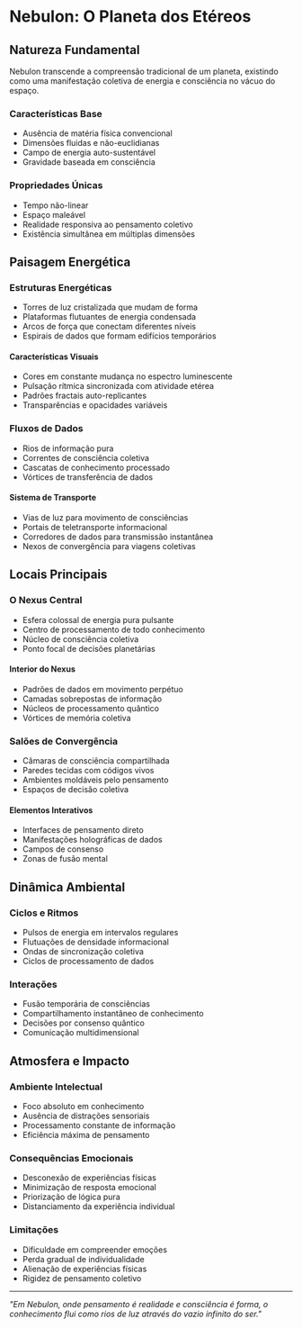 # Nebulon: O Planeta dos Etéreos

## Natureza Fundamental
Nebulon transcende a compreensão tradicional de um planeta, existindo como uma manifestação coletiva de energia e consciência no vácuo do espaço.

### Características Base
- Ausência de matéria física convencional
- Dimensões fluidas e não-euclidianas
- Campo de energia auto-sustentável
- Gravidade baseada em consciência

### Propriedades Únicas
- Tempo não-linear
- Espaço maleável
- Realidade responsiva ao pensamento coletivo
- Existência simultânea em múltiplas dimensões

## Paisagem Energética

### Estruturas Energéticas
- Torres de luz cristalizada que mudam de forma
- Plataformas flutuantes de energia condensada
- Arcos de força que conectam diferentes níveis
- Espirais de dados que formam edifícios temporários

#### Características Visuais
- Cores em constante mudança no espectro luminescente
- Pulsação rítmica sincronizada com atividade etérea
- Padrões fractais auto-replicantes
- Transparências e opacidades variáveis

### Fluxos de Dados
- Rios de informação pura
- Correntes de consciência coletiva
- Cascatas de conhecimento processado
- Vórtices de transferência de dados

#### Sistema de Transporte
- Vias de luz para movimento de consciências
- Portais de teletransporte informacional
- Corredores de dados para transmissão instantânea
- Nexos de convergência para viagens coletivas

## Locais Principais

### O Nexus Central
- Esfera colossal de energia pura pulsante
- Centro de processamento de todo conhecimento
- Núcleo de consciência coletiva
- Ponto focal de decisões planetárias

#### Interior do Nexus
- Padrões de dados em movimento perpétuo
- Camadas sobrepostas de informação
- Núcleos de processamento quântico
- Vórtices de memória coletiva

### Salões de Convergência
- Câmaras de consciência compartilhada
- Paredes tecidas com códigos vivos
- Ambientes moldáveis pelo pensamento
- Espaços de decisão coletiva

#### Elementos Interativos
- Interfaces de pensamento direto
- Manifestações holográficas de dados
- Campos de consenso
- Zonas de fusão mental

## Dinâmica Ambiental

### Ciclos e Ritmos
- Pulsos de energia em intervalos regulares
- Flutuações de densidade informacional
- Ondas de sincronização coletiva
- Ciclos de processamento de dados

### Interações
- Fusão temporária de consciências
- Compartilhamento instantâneo de conhecimento
- Decisões por consenso quântico
- Comunicação multidimensional

## Atmosfera e Impacto

### Ambiente Intelectual
- Foco absoluto em conhecimento
- Ausência de distrações sensoriais
- Processamento constante de informação
- Eficiência máxima de pensamento

### Consequências Emocionais
- Desconexão de experiências físicas
- Minimização de resposta emocional
- Priorização de lógica pura
- Distanciamento da experiência individual

### Limitações
- Dificuldade em compreender emoções
- Perda gradual de individualidade
- Alienação de experiências físicas
- Rigidez de pensamento coletivo

---

*"Em Nebulon, onde pensamento é realidade e consciência é forma, o conhecimento flui como rios de luz através do vazio infinito do ser."*
